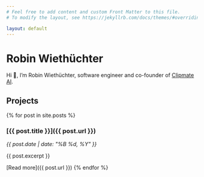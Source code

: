 ```yaml
---
# Feel free to add content and custom Front Matter to this file.
# To modify the layout, see https://jekyllrb.com/docs/themes/#overriding-theme-defaults

layout: default
---
```

# Robin Wiethüchter
Hi 👋, I’m Robin Wiethüchter, software engineer and co-founder of [Clipmate AI](https://clipmate.ai/).

## Projects

{% for post in site.posts %}
### [{{ post.title }}]({{ post.url }})
_{{ post.date | date: "%B %d, %Y" }}_

{{ post.excerpt }}

[Read more]({{ post.url }})
{% endfor %}
